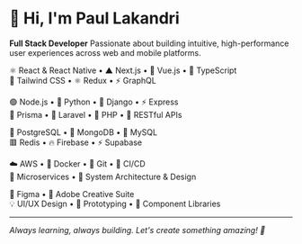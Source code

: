 # 👋 Hi, I'm Paul Lakandri

**Full Stack Developer**
Passionate about building intuitive, high-performance user experiences across web and mobile platforms.

⚛️ React & React Native • ▲ Next.js • 🔷 Vue.js • 💙 TypeScript  
🌊 Tailwind CSS • ⚛️ Redux • ⚡ GraphQL

🟢 Node.js • 🐍 Python • 🎯 Django • ⚡ Express  
💎 Prisma • 🔸 Laravel • 🐘 PHP • 🔌 RESTful APIs

🐘 PostgreSQL • 🍃 MongoDB • 🐬 MySQL  
🟥 Redis • 🔥 Firebase • ⚡ Supabase

☁️ AWS • 🐋 Docker • 🌿 Git • 🔄 CI/CD  
🔗 Microservices • 📐 System Architecture & Design

🎯 Figma • 🎨 Adobe Creative Suite  
💡 UI/UX Design • 📐 Prototyping • 🧩 Component Libraries

---

_Always learning, always building. Let's create something amazing! 🚀_
